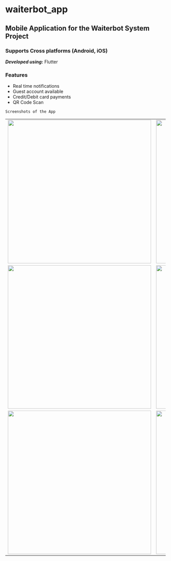 # waiterbot_app

## Mobile Application for the Waiterbot System Project

### Supports Cross platforms (Android, iOS)

**_Developed using:_** Flutter

### Features

* Real time notifications
* Guest account available
* Credit/Debit card payments
* QR Code Scan

```
Screenshots of the App
```


| | | |
|:-------------------------:|:-------------------------:|:-------------------------:|
|<img src="https://user-images.githubusercontent.com/59405594/119245622-5f1b9b80-bb98-11eb-8ef6-3f40133cef76.PNG" height="450">|<img src="https://user-images.githubusercontent.com/59405594/119245650-83777800-bb98-11eb-9e57-cc10eb888a61.PNG" height="450">|<img src="https://user-images.githubusercontent.com/59405594/119245666-9b4efc00-bb98-11eb-8852-e19ee14e9be1.PNG" height="450">|
|<img src="https://user-images.githubusercontent.com/59405594/119245691-c6d1e680-bb98-11eb-9e8e-e391639efcf2.PNG" height="450">|<img src="https://user-images.githubusercontent.com/59405594/119245705-d94c2000-bb98-11eb-8ff0-ca22f7ea8be8.PNG" height="450">|<img src="https://user-images.githubusercontent.com/59405594/119245782-68593800-bb99-11eb-878c-45dbb77e4889.PNG" height="450">|
|<img src="https://user-images.githubusercontent.com/59405594/119245797-8a52ba80-bb99-11eb-8512-e51c9ce3648e.PNG" height="450">|<img src="https://user-images.githubusercontent.com/59405594/119245844-f2a19c00-bb99-11eb-9510-d3253d28f1e2.PNG" height="450">|<img src="https://user-images.githubusercontent.com/59405594/119245818-c1c16700-bb99-11eb-9400-69aaf7cd8475.PNG" height="450">
